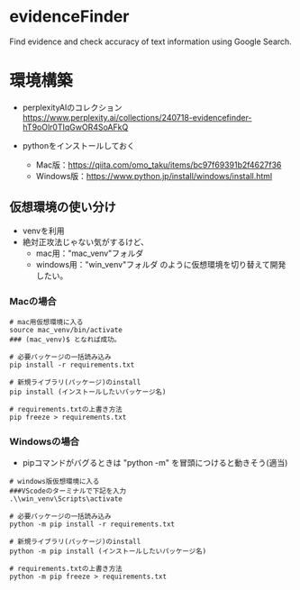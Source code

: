 # evidenceFinder
Find evidence and check accuracy of text information using Google Search.

# 環境構築
- perplexityAIのコレクション
https://www.perplexity.ai/collections/240718-evidencefinder-hT9oOlr0TIqGwOR4SoAFkQ

- pythonをインストールしておく
    - Mac版：https://qiita.com/omo_taku/items/bc97f69391b2f4627f36
    - Windows版：https://www.python.jp/install/windows/install.html

## 仮想環境の使い分け
- venvを利用
- 絶対正攻法じゃない気がするけど、
    - mac用："mac_venv"フォルダ
    - windows用："win_venv"フォルダ
    のように仮想環境を切り替えて開発したい。

### Macの場合
```
# mac用仮想環境に入る
source mac_venv/bin/activate
### (mac_venv)$ となれば成功。

# 必要パッケージの一括読み込み
pip install -r requirements.txt

# 新規ライブラリ(パッケージ)のinstall
pip install (インストールしたいパッケージ名)

# requirements.txtの上書き方法
pip freeze > requirements.txt
```


### Windowsの場合
- pipコマンドがバグるときは "python -m" を冒頭につけると動きそう(適当)

```
# windows版仮想環境に入る
###VScodeのターミナルで下記を入力
.\\win_venv\Scripts\activate  

# 必要パッケージの一括読み込み
python -m pip install -r requirements.txt

# 新規ライブラリ(パッケージ)のinstall
python -m pip install (インストールしたいパッケージ名)

# requirements.txtの上書き方法
python -m pip freeze > requirements.txt
```
